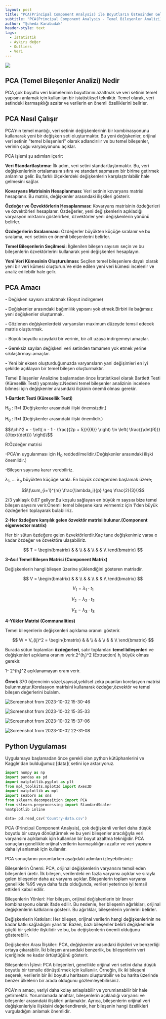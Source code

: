 ```yaml
---
layout: post
title: "PCA(Principal Component Analysis) ile Boyutların Üstesinden Gelmek"
subtitle: "PCA(Principal Component Analysis - Temel Bileşenler Analizi), veri analizi ve boyut azaltma konularında sıkça kullanılan güçlü bir araçtır.Bu yazı da PCA'yı ele alacağım."
author: "Şuheda Karabudak"
header-style: text
tags:
  - İstatistik
  - Aykırı değer
  - Outliers
  - Veri
---
```


![](https://1.bp.blogspot.com/-pgMAHiIWvuw/Tql5HIXNdRI/AAAAAAAABLI/I2zPF5cLRwQ/s1600/clust.gif)


PCA (Temel Bileşenler Analizi) Nedir 
--
PCA,çok boyutlu veri kümelerinin boyutlarını azaltmak ve veri setinin temel yapısını anlamak için kullanılan bir istatistiksel tekniktir. Temel olarak, veri setindeki karmaşıklığı azaltır ve verilerin en önemli özelliklerini belirler.

PCA Nasıl Çalışır 
--
PCA'nın temel mantığı, veri setinin değişkenlerinin bir kombinasyonunu kullanarak yeni bir değişken seti oluşturmaktır. Bu yeni değişkenler, orijinal veri setinin "temel bileşenleri" olarak adlandırılır ve bu temel bileşenler, verinin çoğu varyasyonunu açıklar.

PCA işlemi şu adımları içerir:

**Veri Standartlaştırma:** İlk adım, veri setini standartlaştırmaktır. Bu, veri değişkenlerinin ortalamasını sıfıra ve standart sapmasını bir birime getirmek anlamına gelir. Bu,farklı ölçeklerdeki değişkenlerin karşılaştırılabilir hale gelmesini sağlar.

**Kovaryans Matrisinin Hesaplanması:** Veri setinin kovaryans matrisi hesaplanır. Bu matris, değişkenler arasındaki ilişkileri gösterir.

**Özdeğer ve Özvektörlerin Hesaplanması:** Kovaryans matrisinin özdeğerleri ve özvektörleri hesaplanır. Özdeğerler, yeni değişkenlerin açıkladığı varyasyon miktarını gösterirken, özvektörler yeni değişkenlerin yönünü belirler.

**Özdeğerlerin Sıralanması:** Özdeğerler büyükten küçüğe sıralanır ve bu sıralama, veri setinin en önemli bileşenlerini belirler.

**Temel Bileşenlerin Seçilmesi:** İlgilenilen bileşen sayısını seçin ve bu bileşenlerin özvektörlerini kullanarak yeni değişkenleri hesaplayın.

**Yeni Veri Kümesinin Oluşturulması:** Seçilen temel bileşenlere dayalı olarak yeni bir veri kümesi oluşturun.Ve elde edilen yeni veri kümesi incelenir ve analiz edilebilir hale gelir.


PCA Amacı 
--
**-** Değişken sayısını azalatmak (Boyut indirgeme)

**-** Değişkenler arasındaki bağımlılık yapısını yok etmek.Birbiri ile bağımsız yeni değişkenler oluşturmak.

**-** Gözlenen değişkenlerdeki varyansları maximum düzeyde temsil edecek matris oluşturmak.

**-** Büyük boyutlu uzaydaki bir verinin, bir alt uzaya indirgemeyi amaçlar.

**-** Gereksiz sayılan değişkeni veri setinden tamamen yok etmek yerine sıkılaştırmayı amaçlar.

**-** Yeni bir eksen oluşturduğumuzda varyansların yani değişimleri en iyi şekilde açıklayan bir temel bileşen oluşturmaktır.


Temel Bileşenler Analizine başlamadan önce İstatistiksel olarak Bartlett Testi (Küresellik Testi) yapmalıyız.Nedeni temel bileşenler analizinin incelene bilmesi için değişkenler arasındaki ilişkinin önemli olması gerekir. 


**1-Bartlett Testi (Küresellik Testi)**

H<sub>0</sub> : R=I (Değişkenler arasındaki ilişki önemsizdir.)

H<sub>0</sub> : R≠I (Değişkenler arasındaki ilişki önemlidir.) 

<span>$$\\chi^2 = - \left( n - 1 - \frac{{2p + 5}}{{6}} \right) \ln \left( \frac{{\det(R)}}{{\text{det}}} \right)\$$</span> 

R:Özdeğer matrisi

-PCA'ın uygulanması için H<sub>0</sub> reddedilmelidir.(Değişkenler arasındaki ilişki önemlidir.)

-Bileşen sayısına karar verebiliriz.


λ<sub>1</sub>, ... λ<sub>p</sub>  büyükten küçüğe sırala. En büyük özdeğerden başlamak üzere;

<span>$$\(\sum_{i=1}^{m} \frac{\lambda_i}{p} \geq \frac{2}{3}\)$$<span>

2/3 yaklaşık 0.67 geliyor.Bu koşulu sağlayan en büyük m saysısı bize temel bileşen sayısını verir.Önemli temel bileşene kara vermemiz için 1'den büyük özdeğerleri toplayarak bulabiliriz.


**2-Her özdeğere karşılık gelen özvektör matrisi bulunur.(Component eigenvector matrix)**

Her bir sütun özdeğere gelen özvektörlerdir.Kaç tane değişkenimiz varsa o kadar özdeğer ve özvektöre ulaşabiliriz.

$$
T = 
\begin{bmatrix}
   &   &   \\
   &   &   \\
   &   &   \\
\end{bmatrix}
$$


**3-Asıl Temel Bileşen Matrisi (Component Matrix)**

Değişkenlerin hangi bileşen üzerine yüklendiğini gösteren matrisdir.

$$
V = 
\begin{bmatrix}
   &   &   \\
   &   &   \\
   &   &   \\
\end{bmatrix}
$$  

<span>$$V_1 = \lambda_1 \cdot t_1$$<span>

<span>$$V_2 = \lambda_2 \cdot t_2$$<span>

<span>$$V_3 = \lambda_3 \cdot t_3$$<span>

**4-Yükler Matrisi (Communalities)**

Temel bileşenlerin değişkenleri açıklama oranını gösterir. 

$$
W =
V_{ij}^2 = \begin{bmatrix}
   &   &   \\
   &   &   \\
   &   &   \\
\end{bmatrix}
$$ 

Burada sütun toplamları **özdeğerleri**, satır toplamları **temel bileşenleri** ve değişkenleri açıklama oranını verir.2^(h<sub>j</sub>)^2 (Extraction) h<sub>j</sub> büyük olması gerekir.

1- 2^(h<sub>j</sub>)^2 açıklanamayan oranı verir.

**Örnek**
370 öğrencinin sözel,sayısal,şekilsel zeka puanları korelasyon matrisi bulunmuştur.Korelasyon matrisini kullanarak özdeğer,özvektör ve temel bileşen değerlerini bulalım.

![Screenshot from 2023-10-02 15-30-46](https://github.com/suhedakarabudak/suhedakarabudak.github.io/assets/100937634/f0ed3497-27fd-4572-b245-9d883a9321ae)

![Screenshot from 2023-10-02 15-35-33](https://github.com/suhedakarabudak/suhedakarabudak.github.io/assets/100937634/8ef473e9-558b-42e4-ba43-34c023661812)

![Screenshot from 2023-10-02 15-37-06](https://github.com/suhedakarabudak/suhedakarabudak.github.io/assets/100937634/61d13c02-dfb8-4eac-b0c0-93c7a87014e3)

![Screenshot from 2023-10-02 22-31-08](https://github.com/suhedakarabudak/suhedakarabudak.github.io/assets/100937634/f55088d0-25d3-4dea-ac67-b341b4f92652)


Python Uygulaması
--
Uygulamaya başlamadan önce gerekli olan python kütüphanlerini ve Kaggle'dan bulduğumuz  [data]( setini içe aktarıyoruz.

```python
import numpy as np
import pandas as pd
import matplotlib.pyplot as plt
from mpl_toolkits.mplot3d import Axes3D
import matplotlib as mpl
import seaborn as sns
from sklearn.decomposition import PCA
from sklearn.preprocessing import StandardScaler
%matplotlib inline

data= pd.read_csv('Country-data.csv')
```



PCA (Principal Component Analysis), çok değişkenli verileri daha düşük boyutlu bir uzaya dönüştürmek ve bu yeni bileşenler aracılığıyla veri varyansını açıklamak için kullanılan bir boyut azaltma tekniğidir. PCA sonuçları genellikle orijinal verilerin karmaşıklığını azaltır ve veri yapısını daha iyi anlamak için kullanılır.

PCA sonuçlarını yorumlarken aşağıdaki adımları izleyebilirsiniz:

Bileşenlerin Önemi: PCA, orijinal değişkenlerin varyansını temsil eden bileşenleri üretir. İlk bileşen, verilerdeki en fazla varyansı açıklar ve sırayla gelen bileşenler daha az varyans açıklar. Bileşenlerin toplam varyansı genellikle %95 veya daha fazla olduğunda, verileri yeterince iyi temsil ettikleri kabul edilir.

Bileşenlerin Yönleri: Her bileşen, orijinal değişkenlerin bir lineer kombinasyonu olarak ifade edilir. Bu nedenle, her bileşenin ağırlıkları, orijinal değişkenlerin katkılarını gösterir. Bu ağırlıklar, bileşenlerin yönlerini belirler.

Değişkenlerin Katkıları: Her bileşen, orijinal verilerin hangi değişkenlerinin ne kadar katkı sağladığını yansıtır. Bazen, bazı bileşenler belirli değişkenlerle güçlü bir şekilde ilişkilidir ve bu, bu değişkenlerin önemli olduğunu gösterebilir.

Değişkenler Arası İlişkiler: PCA, değişkenler arasındaki ilişkileri ve benzerliği ortaya çıkarabilir. İki bileşen arasındaki benzerlik, bu bileşenlerin veri içeriğinde ne kadar örtüştüğünü gösterir.

Bileşenlerin İşlevi: PCA bileşenleri, genellikle orijinal veri setini daha düşük boyutlu bir temsile dönüştürmek için kullanılır. Örneğin, ilk iki bileşeni seçerek, verilerin bir iki boyutlu haritasını oluşturabilir ve bu harita üzerinde benzer ülkelerin bir arada olduğunu gözlemleyebilirsiniz.

PCA'nın amacı, veriyi daha kolay anlaşılabilir ve yorumlanabilir bir hale getirmektir. Yorumlamada anahtar, bileşenlerin açıkladığı varyansı ve bileşenler arasındaki ilişkileri anlamaktır. Ayrıca, bileşenlerin orijinal veri değişkenleriyle ilişkisini değerlendirerek, her bileşenin hangi özellikleri vurguladığını anlamak önemlidir.
